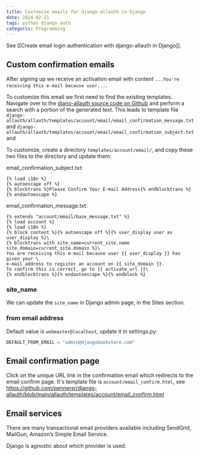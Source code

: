```yaml
---
title: Customize emails for django-allauth in Django
date: 2024-02-21
tags: python django auth
categoris: Programming
---
```


See [[Create email login authentication with django-allauth in Django]].

## Custom confirmation emails

After signing up we receive an activation email with content `...You're receiving this e-mail because user...`.

To customize this email we first need to find the existing templates. Navigate over to the [djano-allauth source code on Github](https://github.com/pennersr/django-allauth) and perform a search with a portion of the generated text. This leads to template file `django-allauth/allauth/templates/account/email/email_confirmation_message.txt` and  `django-allauth/allauth/templates/account/email/email_confirmation_subject.txt` and 

To customize, create a directory `templates/account/email/`, and copy these two files to the directory and update them:

<!-- {% raw %} -->
email_confirmation_subject.txt:

```
{% load i18n %}
{% autoescape off %}
{% blocktrans %}Please Confirm Your E-mail Address{% endblocktrans %}
{% endautoescape %}
```

email_confirmation_message.txt:

```
{% extends "account/email/base_message.txt" %}
{% load account %}
{% load i18n %}
{% block content %}{% autoescape off %}{% user_display user as user_display %}\
{% blocktrans with site_name=current_site.name site_domain=current_site.domain %}\
You are receiving this e-mail because user {{ user_display }} has given your \
e-mail address to register an account on {{ site_domain }}.
To confirm this is correct, go to {{ activate_url }}\
{% endblocktrans %}{% endautoescape %}{% endblock %}
```
<!-- {% endraw %} -->

### site_name

We can update the `site_name` in Django admin page, in the Sites section.

### from email address

Default value is `webmaster@localhost`, update it in settings.py:

```python
DEFAULT_FROM_EMAIL = "admin@djangobookstore.com"
```

## Email confirmation page

Click on the unique URL link in the confirmation email which redirects to the email confirm page. It's template file is `account/email_confirm.html`, see https://github.com/pennersr/django-allauth/blob/main/allauth/templates/account/email_confirm.html


## Email services 

There are many transactional email providers available including SendGrid, MailGun, Amazon’s Simple Email Service. 

Django is agnostic about which provider is used.